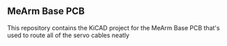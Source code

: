 ## MeArm Base PCB

This repository contains the KiCAD project for the MeArm Base PCB that's used to route all of the servo cables neatly
